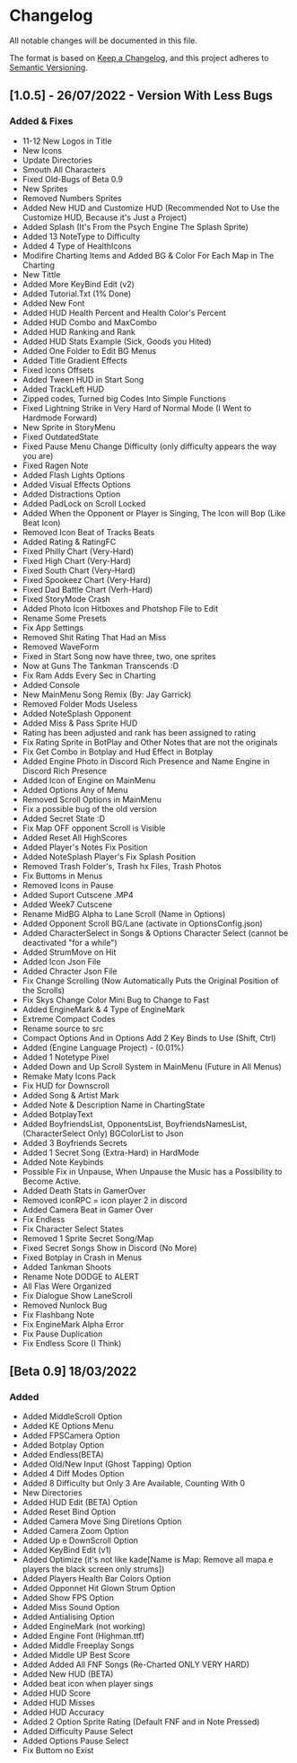 # Changelog
All notable changes will be documented in this file.

The format is based on [Keep a Changelog](https://keepachangelog.com/en/1.0.0/),
and this project adheres to [Semantic Versioning](https://semver.org/spec/v2.0.0.html).

## [1.0.5] - 26/07/2022 - Version With Less Bugs
### Added & Fixes
- 11-12 New Logos in Title
- New Icons
- Update Directories
- Smouth All Characters
- Fixed Old-Bugs of Beta 0.9
- New Sprites
- Removed Numbers Sprites
- Added New HUD and Customize HUD (Recommended Not to Use the Customize HUD, Because it's Just a Project)
- Added Splash (It's From the Psych Engine The Splash Sprite)
- Added 13 NoteType to Difficulty
- Added 4 Type of HealthIcons
- Modifire Charting Items and Added BG & Color For Each Map in The Charting
- New Tittle
- Added More KeyBind Edit (v2)
- Added Tutorial.Txt (1% Done)
- Added New Font
- Added HUD Health Percent and Health Color's Percent
- Added HUD Combo and MaxCombo
- Added HUD Ranking and Rank
- Added HUD Stats Example (Sick, Goods you Hited)
- Added One Folder to Edit BG Menus
- Added Title Gradient Effects
- Fixed Icons Offsets
- Added Tween HUD in Start Song
- Added TrackLeft HUD
- Zipped codes, Turned big Codes Into Simple Functions
- Fixed Lightning Strike in Very Hard of Normal Mode (I Went to Hardmode Forward)
- New Sprite in StoryMenu
- Fixed OutdatedState
- Fixed Pause Menu Change Difficulty (only difficulty appears the way you are)
- Fixed Ragen Note
- Added Flash Lights Options
- Added Visual Effects Options
- Added Distractions Option
- Added PadLock on Scroll Locked
- Added When the Opponent or Player is Singing, The Icon will Bop (Like Beat Icon)
- Removed Icon Beat of Tracks Beats
- Added Rating & RatingFC
- Fixed Philly Chart (Very-Hard)
- Fixed High Chart (Very-Hard)
- Fixed South Chart (Very-Hard)
- Fixed Spookeez Chart (Very-Hard)
- Fixed Dad Battle Chart (Verh-Hard)
- Fixed StoryMode Crash
- Added Photo Icon Hitboxes and Photshop File to Edit
- Rename Some Presets
- Fix App Settings
- Removed Shit Rating That Had an Miss
- Removed WaveForm
- Fixed in Start Song now have three, two, one sprites
- Now at Guns The Tankman Transcends :D
- Fix Ram Adds Every Sec in Charting
- Added Console
- New MainMenu Song Remix (By: Jay Garrick)
- Removed Folder Mods Useless
- Added NoteSplash Opponent
- Added Miss & Pass Sprite HUD
- Rating has been adjusted and rank has been assigned to rating
- Fix Rating Sprite in BotPlay and Other Notes that are not the originals
- Fix Get Combo in Botplay and Hud Effect in Botplay
- Added Engine Photo in Discord Rich Presence and Name Engine in Discord Rich Presence
- Added Icon of Engine on MainMenu
- Added Options Any of Menu 
- Removed Scroll Options in MainMenu
- Fix a possible bug of the old version
- Added Secret State :D
- Fix Map OFF opponent Scroll is Visible 
- Added Reset All HighScores
- Added Player's Notes Fix Position
- Added NoteSplash Player's Fix Splash Position
- Removed Trash Folder's, Trash hx Files, Trash Photos
- Fix Buttoms in Menus
- Removed Icons in Pause
- Added Suport Cutscene .MP4
- Added Week7 Cutscene
- Rename MidBG Alpha to Lane Scroll (Name in Options)
- Added Opponent Scroll BG/Lane (activate in OptionsConfig.json)
- Added CharacterSelect in Songs & Options Character Select (cannot be deactivated "for a while")
- Added  StrumMove on Hit
- Added Icon Json File
- Added Chracter Json File
- Fix Change Scrolling (Now Automatically Puts the Original Position of the Scrolls)
- Fix Skys Change Color Mini Bug to Change to Fast
- Added EngineMark & 4 Type of EngineMark
- Extreme Compact Codes
- Rename source to src
- Compact Options And in Options Add 2 Key Binds to Use (Shift, Ctrl)
- Added (Engine Language Project) - (0.01%)
- Added 1 Notetype Pixel
- Added Down and Up Scroll System in MainMenu (Future in All Menus)
- Remake Maty Icons Pack
- Fix HUD for Downscroll
- Added Song & Artist Mark
- Added Note & Description Name in ChartingState
- Added BotplayText
- Added BoyfriendsList, OpponentsList, BoyfriendsNamesList, (CharacterSelect Only) BGColorList to Json
- Added 3 Boyfriends Secrets
- Added 1 Secret Song (Extra-Hard) in HardMode
- Added Note Keybinds
- Possible Fix in Unpause, When Unpause the Music has a Possibility to Become Active.
- Added Death Stats in GamerOver
- Removed iconRPC = icon player 2 in discord
- Added Camera Beat in Gamer Over
- Fix Endless
- Fix Character Select  States
- Removed 1 Sprite Secret Song/Map
- Fixed Secret Songs Show in Discord (No More)
- Fixed Botplay in Crash in Menus
- Added Tankman Shoots
- Rename Note DODGE to ALERT
- All Flas Were Organized
- Fix Dialogue Show LaneScroll
- Removed Nunlock Bug
- Fix Flashbang Note
- Fix EngineMark Alpha Error
- Fix Pause Duplication
- Fix Endless Score (I Think)

## [Beta 0.9] 18/03/2022
### Added
- Added MiddleScroll Option
- Added KE Options Menu
- Added FPSCamera Option
- Added Botplay Option
- Added Endless(BETA)
- Added Old/New Input (Ghost Tapping) Option
- Added 4 Diff Modes Option
- Added 8 Difficulty but Only 3 Are Available, Counting With 0
- New Directories
- Added HUD Edit (BETA) Option
- Added Reset Bind Option
- Added Camera Move Sing Diretions Option
- Added Camera Zoom Option
- Added Up e DownScroll Option
- Added KeyBind Edit (v1)
- Added Optimize (it's not like kade[Name is Map: Remove all mapa e players the black screen only strums])
- Added Players Health Bar Colors Option
- Added Opponnet Hit Glown Strum Option
- Added Show FPS Option
- Added Miss Sound Option
- Added Antialising Option
- Added EngineMark (not working)
- Added Engine Font (Highman.ttf)
- Added Middle Freeplay Songs
- Added Middle UP Best Score
- Added Added All FNF Songs (Re-Charted ONLY VERY HARD)
- Added New HUD (BETA)
- Added beat icon when player sings
- Added HUD Score
- Added HUD Misses
- Added HUD Accuracy
- Added 2 Option Sprite Rating (Default FNF and in Note Pressed)
- Added Difficulty Pause Select
- Added Options Pause Select
- Fix Buttom no Exist
